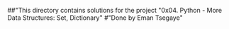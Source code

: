##"This directory contains solutions for the project "0x04. Python - More Data Structures: Set, Dictionary"
#"Done by Eman Tsegaye"
